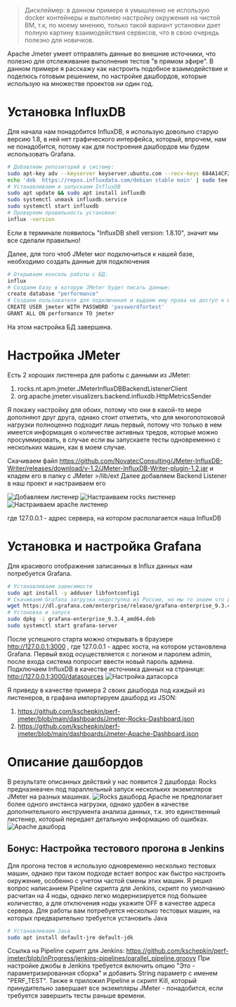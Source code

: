 
> Дисклеймер: в данном примере я умышленно не использую docker контейнеры и выполняю настройку окружения на чистой ВМ, т.к, по моему мнению, только такой вариант установки дает полную картину взаимодействия сервисов, что в свою очередь полезно для новичков.

Apache Jmeter умеет отправлять данные во внешние источники, что полезно для отслеживание выполнения тестов "в прямом эфире". В данном примере я расскажу как настроить подобное взаимодействие и поделюсь готовым решением, по настройке дашбордов, которые использую на множестве проектов ни один год.

# Установка InfluxDB
Для начала нам понадобится InfluxDB, я использую довольно старую версию 1.8, в ней нет графического интерфейса, который, впрочем, нам не понадобится, потому как для построения дашбордов мы будем использовать Grafana.

```bash
# Добавляем репозиторий в систему:
sudo apt-key adv --keyserver keyserver.ubuntu.com --recv-keys 684A14CF2582E0C5
echo 'deb  https://repos.influxdata.com/debian stable main' | sudo tee /etc/apt/sources.list.d/influxdata.list
# Устанавливаем и запускаем InfluxDB
sudo apt update && sudo apt install influxdb
sudo systemctl unmask influxdb.service
sudo systemctl start influxdb
# Проверяем правильность установки:
influx -version
```
Если в терминале появилось  "InfluxDB shell version: 1.8.10", значит мы все сделали правильно!

Далее, для того чтоб JMeter мог подключиться к нашей базе, необходимо создать данные для подключения
```bash
# Открываем консоль работы с БД:
influx
# Создаем базу в которую JMeter будет писать данные:
create database "performance"
# Создаем пользователя для подключения и выдаем ему права на доступ к базе:
CREATE USER jmeter WITH PASSWORD 'passwordfortest'
GRANT ALL ON performance TO jmeter 
```
На этом настройка БД завершена. 

# Настройка JMeter

Есть 2 хороших листенера для работы с данными из JMeter:
1. rocks.nt.apm.jmeter.JMeterInfluxDBBackendListenerClient 
2. org.apache.jmeter.visualizers.backend.influxdb.HttpMetricsSender

Я покажу настройку для обоих, потому что они в какой-то мере дополняют друг друга, однако стоит отметить, что для многопотоковой нагрузки полноценно подходит лишь первый, потому что только в нем имеется информация о количестве активных тредов, которые можно просуммировать, в случае если вы запускаете тесты одновременно с нескольких машин, как в моем случае.

Скачиваем файл https://github.com/NovatecConsulting/JMeter-InfluxDB-Writer/releases/download/v-1.2/JMeter-InfluxDB-Writer-plugin-1.2.jar и кладем его в папку с JMeter >/lib/ext
Далее добавляем Backend Listener в наш проект и настраиваем его

![Добавляем листенер](./images/jmeter-addlistener.png)
![Настраиваем rocks листенер](./images/jmeter-influxsettimgrocks.png)
![Настраиваем apache листенер](./images/jmeter-influxsettingsapache.png)

где 127.0.0.1 - адрес сервера, на котором располагается наша InfluxDB

# Установка и настройка Grafana

Для красивого отображения записанных в Influx данных нам потребуется Grafana.
```bash
# Устанавливаем зависимости
sudo apt install -y adduser libfontconfig1
# Скачиваем Grafana загрузка недоступна из России, но мы то знаем что делать :)
wget https://dl.grafana.com/enterprise/release/grafana-enterprise_9.3.4_amd64.deb
# Установка и запуск
sudo dpkg -i grafana-enterprise_9.3.4_amd64.deb
sudo systemctl start grafana-server
```
После успешного старта можно открывать в браузере http://127.0.0.1:3000 , где 127.0.0.1 - адрес хоста, на котором установлена Grafana. Первый вход осуществляется с логином и паролем admin, после входа система попросит ввести новый пароль админа.
Подключаем InfluxDB в качестве источника данных на странице: http://127.0.0.1:3000/datasources
![Настройка датасорса](./images/grafana-influx-connect.png)




Я приведу в качестве примера 2 своих дашборда под каждый из листенеров, в графана импортируем дашборд из JSON:

 1. https://github.com/kschepkin/perf-jmeter/blob/main/dashboards/Jmeter-Rocks-Dashboard.json
 2. https://github.com/kschepkin/perf-jmeter/blob/main/dashboards/Jmeter-Apache-Dashboard.json

# Описание дашбордов

В результате описанных действий у нас появится 2 дашборда:
Rocks предназнеачен под параллельный запуск нескольких экземпляров JMeter на разных машинах.
![Rocks дашборд](./images/Rocks-parallel-dashboard.png)
Apache не предполагает более одного инстанса нагрузки, однако удобен в качестве дополнительного инструмента анализа данных, т.к. это единственный листенер, который передает детальную информацию об ошибках.
![Apache дашборд](./images/Apache-dashboard.png)


## Бонус: Настройка тестового прогона в Jenkins
Для прогона тестов я использую одновременно несколько тестовых машин, однако при таком подходе встает вопрос как быстро настроить окружение, особенно с учетом частой смены этих машин.
Я решил вопрос написанием Pipeline скрипта для Jenkins, скрипт по умолчанию расчитан на 4 ноды, однако легко модернизируется под большее количество, а для отключения ноды укажите OFF в качестве адреса сервера.
Для работы вам потребуется несколько тестовых машин, на которых предварительно требуется установить Java
```bash
# Устанавливаем Java
sudo apt install default-jre default-jdk
```
Ссылка на Pipeline скрипт для Jenkins:
https://github.com/kschepkin/perf-jmeter/blob/inProgress/jenkins-pipelines/parallel_pipeline.groovy
При настройке джобы в Jenkins требуется включить опцию "Это - параметризированная сборка" и добавить String параметр с именем "PERF_TEST".
Также я приложил Pipeline и скрипт Kill, который принудительно завершает все экземпляры JMeter - понадобится, если требуется завершить тесты раньше времени.